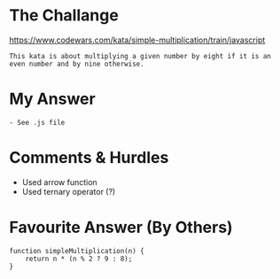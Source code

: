 # The Challange

https://www.codewars.com/kata/simple-multiplication/train/javascript

```
This kata is about multiplying a given number by eight if it is an even number and by nine otherwise.
```

# My Answer

```
- See .js file
```

# Comments & Hurdles

- Used arrow function
- Used ternary operator (?)

# Favourite Answer (By Others)

```
function simpleMultiplication(n) {
    return n * (n % 2 ? 9 : 8);
}
```
